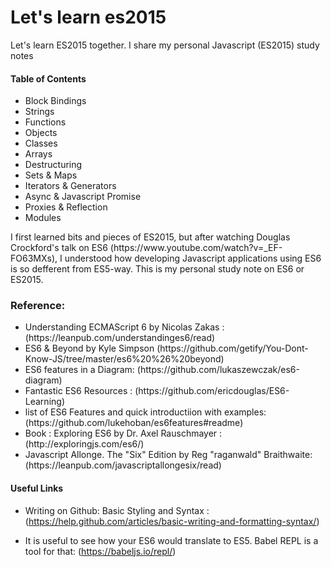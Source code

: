 <h1>Let's learn es2015</h1>

<p>Let's learn ES2015 together. I share my personal Javascript (ES2015) study notes</p>

<h4>Table of Contents</h4>

- Block Bindings
- Strings
- Functions
- Objects
- Classes
- Arrays
- Destructuring
- Sets & Maps
- Iterators & Generators
- Async & Javascript Promise
- Proxies & Reflection
- Modules
 

<p> I first learned bits and pieces of ES2015, but after watching Douglas Crockford's talk on ES6 (https://www.youtube.com/watch?v=_EF-FO63MXs), I understood how developing Javascript applications using ES6 is so defferent from ES5-way. This is my personal study note on ES6 or ES2015.</p>

 <h3>Reference:</h3>
 <ul>
 <li>Understanding ECMAScript 6 by Nicolas Zakas : (https://leanpub.com/understandinges6/read)</li>
 <li>ES6 & Beyond by Kyle Simpson (https://github.com/getify/You-Dont-Know-JS/tree/master/es6%20%26%20beyond)</li>
 <li>ES6 features in a Diagram: (https://github.com/lukaszewczak/es6-diagram)</li>
 <li>Fantastic ES6 Resources : (https://github.com/ericdouglas/ES6-Learning)</li>
 <li>list of ES6 Features and quick introductiion with examples: (https://github.com/lukehoban/es6features#readme)</li>
 <li>Book : Exploring ES6 by Dr. Axel Rauschmayer : (http://exploringjs.com/es6/)</li>
 <li>Javascript Allonge. The "Six" Edition by Reg "raganwald" Braithwaite: (https://leanpub.com/javascriptallongesix/read)</li>
 </ul>

 <h4>Useful Links</h4>

- Writing on Github: Basic Styling and Syntax : (https://help.github.com/articles/basic-writing-and-formatting-syntax/)

- It is useful to see how your ES6 would translate to ES5. Babel REPL is a tool for that: (https://babeljs.io/repl/)